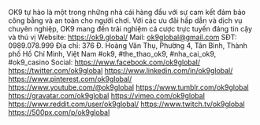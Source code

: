 OK9 tự hào là một trong những nhà cái hàng đầu với sự cam kết đảm bảo công bằng và an toàn cho người chơi. Với các ưu đãi hấp dẫn và dịch vụ chuyên nghiệp, OK9 mang đến trải nghiệm cá cược trực tuyến đáng tin cậy và thú vị
Website: https://ok9.global/
Mail: ok9global@gmail.com
SĐT: 0989.078.999
Địa chỉ: 376 Đ. Hoàng Văn Thụ, Phường 4, Tân Bình, Thành phố Hồ Chí Minh, Việt Nam
#ok9, #the_thao_ok9, #nha_cai_ok9, #ok9_casino
Social:
https://www.facebook.com/ok9global/
https://twitter.com/ok9global
https://www.linkedin.com/in/ok9global/
https://www.pinterest.com/ok9global/
https://www.youtube.com/@ok9global
https://www.tumblr.com/ok9global
https://gravatar.com/ok9global
https://vimeo.com/ok9global
https://www.reddit.com/user/ok9global/
https://www.twitch.tv/ok9global
https://500px.com/p/ok9global
